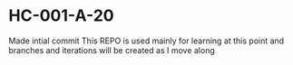 # HC-001-A-20

Made intial commit
This REPO is used mainly for learning at this point and branches and iterations will be created as I move along
